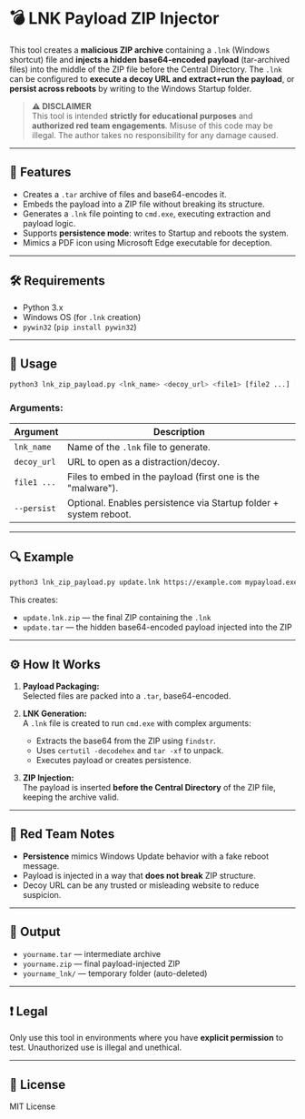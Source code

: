 # 💣 LNK Payload ZIP Injector

This tool creates a **malicious ZIP archive** containing a `.lnk` (Windows shortcut) file and **injects a hidden base64-encoded payload** (tar-archived files) into the middle of the ZIP file before the Central Directory. The `.lnk` can be configured to **execute a decoy URL and extract+run the payload**, or **persist across reboots** by writing to the Windows Startup folder.

> **⚠️ DISCLAIMER**\
> This tool is intended **strictly for educational purposes** and **authorized red team engagements**. Misuse of this code may be illegal. The author takes no responsibility for any damage caused.

---

## 📆 Features

- Creates a `.tar` archive of files and base64-encodes it.
- Embeds the payload into a ZIP file without breaking its structure.
- Generates a `.lnk` file pointing to `cmd.exe`, executing extraction and payload logic.
- Supports **persistence mode**: writes to Startup and reboots the system.
- Mimics a PDF icon using Microsoft Edge executable for deception.

---

## 🛠️ Requirements

- Python 3.x
- Windows OS (for `.lnk` creation)
- `pywin32` (`pip install pywin32`)

---

## 🚀 Usage

```bash
python3 lnk_zip_payload.py <lnk_name> <decoy_url> <file1> [file2 ...] [--persist]
```

### Arguments:

| Argument    | Description                                                       |
| ----------- | ----------------------------------------------------------------- |
| `lnk_name`  | Name of the `.lnk` file to generate.                              |
| `decoy_url` | URL to open as a distraction/decoy.                               |
| `file1 ...` | Files to embed in the payload (first one is the "malware").       |
| `--persist` | Optional. Enables persistence via Startup folder + system reboot. |

---

## 🔍 Example

```bash
python3 lnk_zip_payload.py update.lnk https://example.com mypayload.exe helper.dll --persist
```

This creates:

- `update.lnk.zip` — the final ZIP containing the `.lnk`
- `update.tar` — the hidden base64-encoded payload injected into the ZIP

---

## ⚙️ How It Works

1. **Payload Packaging:**\
   Selected files are packed into a `.tar`, base64-encoded.

2. **LNK Generation:**\
   A `.lnk` file is created to run `cmd.exe` with complex arguments:

   - Extracts the base64 from the ZIP using `findstr`.
   - Uses `certutil -decodehex` and `tar -xf` to unpack.
   - Executes payload or creates persistence.

3. **ZIP Injection:**\
   The payload is inserted **before the Central Directory** of the ZIP file, keeping the archive valid.

---

## 🔐 Red Team Notes

- **Persistence** mimics Windows Update behavior with a fake reboot message.
- Payload is injected in a way that **does not break** ZIP structure.
- Decoy URL can be any trusted or misleading website to reduce suspicion.

---

## 📌 Output

- `yourname.tar` — intermediate archive
- `yourname.zip` — final payload-injected ZIP
- `yourname_lnk/` — temporary folder (auto-deleted)

---

## ❗ Legal

Only use this tool in environments where you have **explicit permission** to test. Unauthorized use is illegal and unethical.

---

## 📄 License

MIT License

